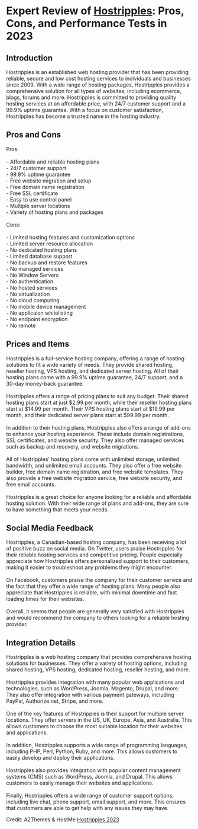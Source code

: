 <h1>Expert Review of <a href="https://a2themes.com/hostripples-reviews">Hostripples</a>: Pros, Cons, and Performance Tests in 2023</h1>
<h2>Introduction</h2>
Hostripples is an established web hosting provider that has been providing reliable, secure and low cost hosting services to individuals and businesses since 2009. With a wide range of hosting packages, Hostripples provides a comprehensive solution for all types of websites, including ecommerce, blogs, forums and more. Hostripples is committed to providing quality hosting services at an affordable price, with 24/7 customer support and a 99.9% uptime guarantee. With a focus on customer satisfaction, Hostripples has become a trusted name in the hosting industry.
<h2>Pros and Cons</h2>
Pros:<br><br>- Affordable and reliable hosting plans<br>- 24/7 customer support<br>- 99.9% uptime guarantee<br>- Free website migration and setup<br>- Free domain name registration<br>- Free SSL certificate<br>- Easy to use control panel<br>- Multiple server locations<br>- Variety of hosting plans and packages<br><br>Cons:<br><br>- Limited hosting features and customization options<br>- Limited server resource allocation<br>- No dedicated hosting plans<br>- Limited database support<br>- No backup and restore features<br>- No managed services<br>- No Window Servers<br>- No authentication<br>- No hosted services<br>- No virtualization<br>- No cloud computing<br>- No mobile device management<br>- No applicaion whitelisting<br>- No endpoint encryption<br>- No remote
<h2>Prices and Items</h2>
Hostripples is a full-service hosting company, offering a range of hosting solutions to fit a wide variety of needs. They provide shared hosting, reseller hosting, VPS hosting, and dedicated server hosting. All of their hosting plans come with a 99.9% uptime guarantee, 24/7 support, and a 30-day money-back guarantee.<br><br>Hostripples offers a range of pricing plans to suit any budget. Their shared hosting plans start at just $2.99 per month, while their reseller hosting plans start at $14.99 per month. Their VPS hosting plans start at $19.99 per month, and their dedicated server plans start at $99.99 per month.<br><br>In addition to their hosting plans, Hostripples also offers a range of add-ons to enhance your hosting experience. These include domain registrations, SSL certificates, and website security. They also offer managed services such as backup and recovery, and website migrations.<br><br>All of Hostripples’ hosting plans come with unlimited storage, unlimited bandwidth, and unlimited email accounts. They also offer a free website builder, free domain name registration, and free website templates. They also provide a free website migration service, free website security, and free email accounts.<br><br>Hostripples is a great choice for anyone looking for a reliable and affordable hosting solution. With their wide range of plans and add-ons, they are sure to have something that meets your needs.
<h2>Social Media Feedback</h2>
Hostripples, a Canadian-based hosting company, has been receiving a lot of positive buzz on social media. On Twitter, users praise Hostripples for their reliable hosting services and competitive pricing. People especially appreciate how Hostripples offers personalized support to their customers, making it easier to troubleshoot any problems they might encounter.<br><br>On Facebook, customers praise the company for their customer service and the fact that they offer a wide range of hosting plans. Many people also appreciate that Hostripples is reliable, with minimal downtime and fast loading times for their websites.<br><br>Overall, it seems that people are generally very satisfied with Hostripples and would recommend the company to others looking for a reliable hosting provider.
<h2>Integration Details</h2>
Hostripples is a web hosting company that provides comprehensive hosting solutions for businesses. They offer a variety of hosting options, including shared hosting, VPS hosting, dedicated hosting, reseller hosting, and more.<br><br>Hostripples provides integration with many popular web applications and technologies, such as WordPress, Joomla, Magento, Drupal, and more. They also offer integration with various payment gateways, including PayPal, Authorize.net, Stripe, and more.<br><br>One of the key features of Hostripples is their support for multiple server locations. They offer servers in the US, UK, Europe, Asia, and Australia. This allows customers to choose the most suitable location for their websites and applications.<br><br>In addition, Hostripples supports a wide range of programming languages, including PHP, Perl, Python, Ruby, and more. This allows customers to easily develop and deploy their applications.<br><br>Hostripples also provides integration with popular content management systems (CMS) such as WordPress, Joomla, and Drupal. This allows customers to easily manage their websites and applications.<br><br>Finally, Hostripples offers a wide range of customer support options, including live chat, phone support, email support, and more. This ensures that customers are able to get help with any issues they may have.
<p>Credit: A2Themes & HostMe <a href="https://a2themes.com/hostripples-reviews">Hostripples 2023</a></p>